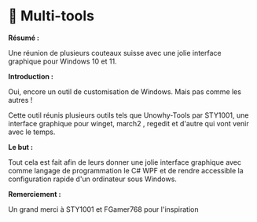 # 📌 Multi-tools

**Résumé :**

Une réunion de plusieurs couteaux suisse avec une jolie interface graphique pour Windows 10 et 11.

**Introduction :**

Oui, encore un outil de customisation de Windows. Mais pas comme les autres !

Cette outil réunis plusieurs outils tels que Unowhy-Tools par STY1001, une interface graphique pour winget, march2 , regedit et d'autre qui vont venir avec le temps.

**Le but :**

Tout cela est fait afin de leurs donner une jolie interface graphique avec comme langage de programmation le C# WPF et de rendre accessible la configuration rapide d'un ordinateur sous Windows.

**Remerciement :**

Un grand merci à STY1001 et FGamer768 pour l'inspiration
